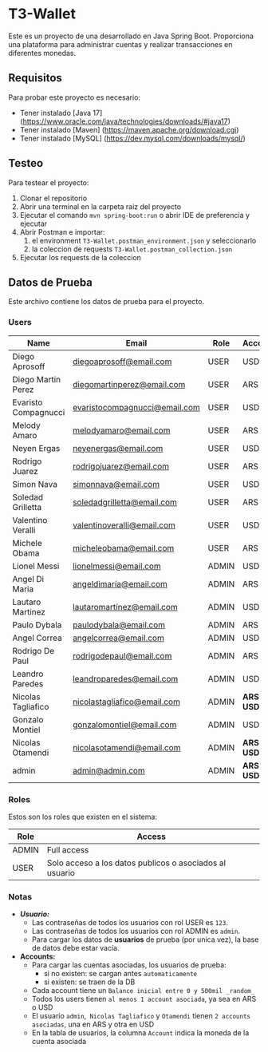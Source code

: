 # T3-Wallet
Este es un proyecto de una desarrollado en Java Spring Boot. 
Proporciona una plataforma para administrar cuentas y realizar transacciones en diferentes monedas.

## Requisitos
Para probar este proyecto es necesario:
- Tener instalado [Java 17] (https://www.oracle.com/java/technologies/downloads/#java17)
- Tener instalado [Maven] (https://maven.apache.org/download.cgi)
- Tener instalado [MySQL] (https://dev.mysql.com/downloads/mysql/)

## Testeo

Para testear el proyecto:
1. Clonar el repositorio
2. Abrir una terminal en la carpeta raiz del proyecto
3. Ejecutar el comando `mvn spring-boot:run` o abrir IDE de preferencia y ejecutar
4. Abrir Postman e importar:
   1. el environment `T3-Wallet.postman_environment.json` y seleccionarlo
   2. la coleccion de requests `T3-Wallet.postman_collection.json`
5. Ejecutar los requests de la coleccion


## Datos de Prueba

Este archivo contiene los datos de prueba para el proyecto.

### Users

| Name                 | Email                         | Role  | Account     |
|----------------------|-------------------------------|-------|-------------|
| Diego Aprosoff       | diegoaprosoff@email.com       | USER  | USD         |
| Diego Martin Perez   | diegomartinperez@email.com    | USER  | ARS         |
| Evaristo Compagnucci | evaristocompagnucci@email.com | USER  | USD         |
| Melody Amaro         | melodyamaro@email.com         | USER  | ARS         |
| Neyen Ergas          | neyenergas@email.com          | USER  | USD         |
| Rodrigo Juarez       | rodrigojuarez@email.com       | USER  | ARS         |
| Simon Nava           | simonnava@email.com           | USER  | USD         |
| Soledad Grilletta    | soledadgrilletta@email.com    | USER  | ARS         |
| Valentino Veralli    | valentinoveralli@email.com    | USER  | USD         |
| Michele Obama        | micheleobama@email.com        | USER  | ARS         |
| Lionel Messi         | lionelmessi@email.com         | ADMIN | USD         |
| Angel Di Maria       | angeldimaría@email.com        | ADMIN | ARS         |
| Lautaro Martinez     | lautaromartínez@email.com     | ADMIN | USD         |
| Paulo Dybala         | paulodybala@email.com         | ADMIN | ARS         |
| Angel Correa         | angelcorrea@email.com         | ADMIN | USD         |
| Rodrigo De Paul      | rodrigodepaul@email.com       | ADMIN | ARS         |
| Leandro Paredes      | leandroparedes@email.com      | ADMIN | USD         |
| Nicolas Tagliafico   | nicolastagliafico@email.com   | ADMIN | **ARS<br/>USD** |
| Gonzalo Montiel      | gonzalomontiel@email.com      | ADMIN | USD         |
| Nicolas Otamendi     | nicolasotamendi@email.com     | ADMIN | **ARS<br/>USD** |
| admin                | admin@admin.com               | ADMIN | **ARS<br/>USD** |


### Roles

Estos son los roles que existen en el sistema:

| Role  | Access                                                  |
|-------|---------------------------------------------------------|
| ADMIN | Full access                                             |
| USER  | Solo acceso a los datos publicos o asociados al usuario |

### Notas

* _**Usuario:**_
  * Las contraseñas de todos los usuarios con rol USER es `123`.
  * Las contraseñas de todos los usuarios con rol ADMIN es `admin`.
  * Para cargar los datos de **usuarios** de prueba (por unica vez), la base de datos debe estar vacía.
* **Accounts:**
  * Para cargar las cuentas asociadas, los usuarios de prueba:
    * si no existen: se cargan antes `automaticamente`
    * si existen: se traen de la DB
  * Cada account tiene un `Balance inicial entre 0 y 500mil _random_`
  * Todos los users tienen `al menos 1 account asociada`, ya sea en ARS o USD
  * El usuario `admin`,` Nicolas Tagliafico` y `Otamendi` tienen `2 accounts asociadas`, una en ARS y otra en USD
  * En la tabla de usuarios, la columna `Account` indica la moneda de la cuenta asociada
  